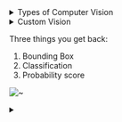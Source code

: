 
<details>
<summary>Types of Computer Vision</summary>

# Uses of Computer Vision

Three main use cases:
1. Text extraction (OCR)
2. Image Understanding
3. Spatial Analysis

## Image Understanding
1. Image Classification - classifies whole images ("This is a picture of a ...")
2. Object Detection - classifies objects within pictures ("There is an orange, 2 apples, and a banana in this picture")
3. Image Analysis - extracts information and analytics from / about an image
4. Face detections
5. Semantic Segmentation - advanced ML technique that classifies individual pixels according to the object to which they belong ("given a satellite image of a golf course, classifies each pixel as playable or non-playable based on the existence of obstructions such as trees")

https://azure.microsoft.com/en-us/services/cognitive-services/computer-vision/#features

<details>
<summary>Image Classification</summary>

# Image Classification

Image classification is a machine learning based form of computer vision in which a **model is trained to categorize images based on the primary subject matter they contain**

</details>

<details>
<summary>Object Detection</summary>

# Object Detection

Object detection classifies individual objects within the image, and returns the coordinates of a bounding box that indicates the object's location.
- Image Classification "classifies the entire image as a single entity" (this is a picture of a sheep)
- Object detection looks at individual pictures and classifies "the things it finds inside the picture"

Example of object detection:

![~](https://docs.microsoft.com/en-us/learn/wwl-data-ai/detect-objects-images-custom-vision/media/produce-objects.png)

</details>
</details>

<details>
<summary>Custom Vision</summary>

# Custom Vision

</details>

Three things you get back:
1. Bounding Box
2. Classification
3. Probability score

![~](https://docs.microsoft.com/en-us/learn/wwl-data-ai/detect-objects-images-custom-vision/media/produce-objects.png)

<details>
<summary></summary>

# 

</details>
